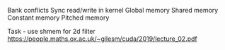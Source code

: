 Bank conflicts
Sync read/write in kernel
Global memory
Shared memory
Constant memory
Pitched memory 

Task - use shmem for 2d filter
https://people.maths.ox.ac.uk/~gilesm/cuda/2019/lecture_02.pdf
